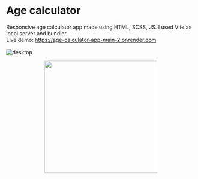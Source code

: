 # Age calculator
Responsive age calculator app made using HTML, SCSS, JS. I used Vite as local server and bundler. <br>
Live demo: https://age-calculator-app-main-2.onrender.com
<br>
<br>
![desktop](https://user-images.githubusercontent.com/107587774/236267096-05b21fc2-74ba-406b-8955-dc8ddf3f529f.png)
<p align="center">
<img src="https://user-images.githubusercontent.com/107587774/236267141-c97f0cc9-a098-42c3-a4cd-0805c9fa7688.png" | width="300px">
</p>

